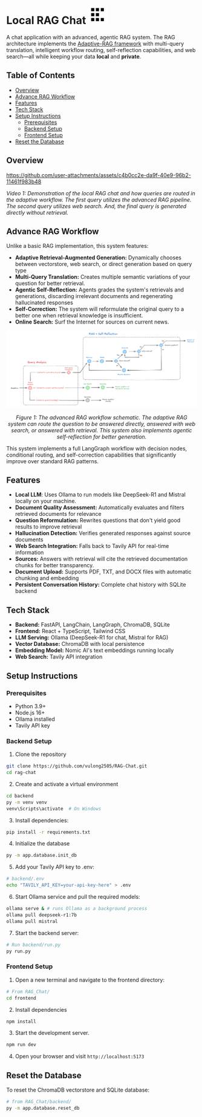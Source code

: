 # Local RAG Chat <img src="frontend/public/rag_favicon.svg" width="50" alt="Local RAG Chat Icon">

A chat application with an advanced, agentic RAG system. The RAG architecture implements the [Adaptive-RAG framework](https://arxiv.org/abs/2403.14403) with multi-query translation, intelligent workflow routing, self-reflection capabilities, and web search—all while keeping your data **local** and **private**.

## Table of Contents

- [Overview](#overview)
- [Advance RAG Workflow](#advance-rag-workflow)
- [Features](#features)
- [Tech Stack](#tech-stack)
- [Setup Instructions](#setup-instructions)
    - [Prerequisites](#prerequisites)
    - [Backend Setup](#backend-setup)
    - [Frontend Setup](#frontend-setup)
- [Reset the Database](#reset-the-database)

## Overview

https://github.com/user-attachments/assets/c4b0cc2e-da9f-40e9-96b2-11461f983b48
<p><em>Video 1: Demonstration of the local RAG chat and how queries are routed in the adaptive workflow. The first query utilizes the advanced RAG pipeline. The second query utilizes web search. And, the final query is generated directly without retrieval.</em></p>

## Advance RAG Workflow

Unlike a basic RAG implementation, this system features:

* **Adaptive Retrieval-Augmented Generation:** Dynamically chooses between vectorstore, web search, or direct generation based on query type
* **Multi-Query Translation:** Creates multiple semantic variations of your question for better retrieval.
* **Agentic Self-Reflection:** Agents grades the system's retrievals and generations, discarding irrelevant documents and regenerating hallucinated responses
* **Self-Correction:** The system will reformulate the original query to a better one when retrieval knowledge is insufficient.
* **Online Search:** Surf the Internet for sources on current news.


<div align="center">
  <img src="readme_data\rag_workflow.png" alt="RAG Workflow">
  <p><em>Figure 1: The advanced RAG workflow schematic. The adaptive RAG system can route the question to be answered directly, answered with web search, or answered with retrieval. This system also implements agentic self-reflection for better generation. </em></p>
</div>

This system implements a full LangGraph workflow with decision nodes, conditional routing, and self-correction capabilities that significantly improve over standard RAG patterns.

## Features

* **Local LLM**: Uses Ollama to run models like DeepSeek-R1 and Mistral locally on your machine.
* **Document Quality Assessment:** Automatically evaluates and filters retrieved documents for relevance
* **Question Reformulation:** Rewrites questions that don't yield good results to improve retrieval
* **Hallucination Detection:** Verifies generated responses against source documents
* **Web Search Integration:** Falls back to Tavily API for real-time information
* **Sources:** Answers with retrieval will cite the retrieved documentation chunks for better transparency.
* **Document Upload:** Supports PDF, TXT, and DOCX files with automatic chunking and embedding
* **Persistent Conversation History:** Complete chat history with SQLite backend

## Tech Stack

* **Backend:** FastAPI, LangChain, LangGraph, ChromaDB, SQLite
* **Frontend:** React + TypeScript, Tailwind CSS
* **LLM Serving:** Ollama (DeepSeek-R1 for chat, Mistral for RAG)
* **Vector Database:** ChromaDB with local persistence
* **Embedding Model:** Nomic AI's text embeddings running locally
* **Web Search:** Tavily API integration

## Setup Instructions

### Prerequisites
* Python 3.9+
* Node.js 16+
* Ollama installed
* Tavily API key

### Backend Setup

1. Clone the repository
```bash
git clone https://github.com/vulong2505/RAG-Chat.git
cd rag-chat
```

2. Create and activate a virtual environment
```bash
cd backend
py -m venv venv
venv\Scripts\activate  # On Windows
```

3. Install dependencies:
```bash
pip install -r requirements.txt
```

4. Initialize the database
```bash
py -m app.database.init_db
```

5. Add your Tavily API key to .env:
```bash
# backend/.env
echo "TAVILY_API_KEY=your-api-key-here" > .env
```

6. Start Ollama service and pull the required models:
```bash
ollama serve & # runs Ollama as a background process
ollama pull deepseek-r1:7b
ollama pull mistral
```

7. Start the backend server:
```bash
# Run backend/run.py
py run.py
```

### Frontend Setup

1. Open a new terminal and navigate to the frontend directory:
```bash
# From RAG_Chat/
cd frontend
```

2. Install dependencies
```bash
npm install
```

3. Start the development server.
```bash
npm run dev
```

4. Open your browser and visit `http://localhost:5173`

## Reset the Database

To reset the ChromaDB vectorstore and SQLite database:
```bash
# from RAG_Chat/backend/
py -m app.database.reset_db
```
